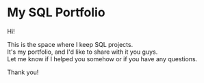 # My SQL Portfolio

Hi!  

This is the space where I keep SQL projects.  
It's my portfolio, and I'd like to share with it you guys.  
Let me know if I helped you somehow or if you have any questions.  
  
Thank you!
